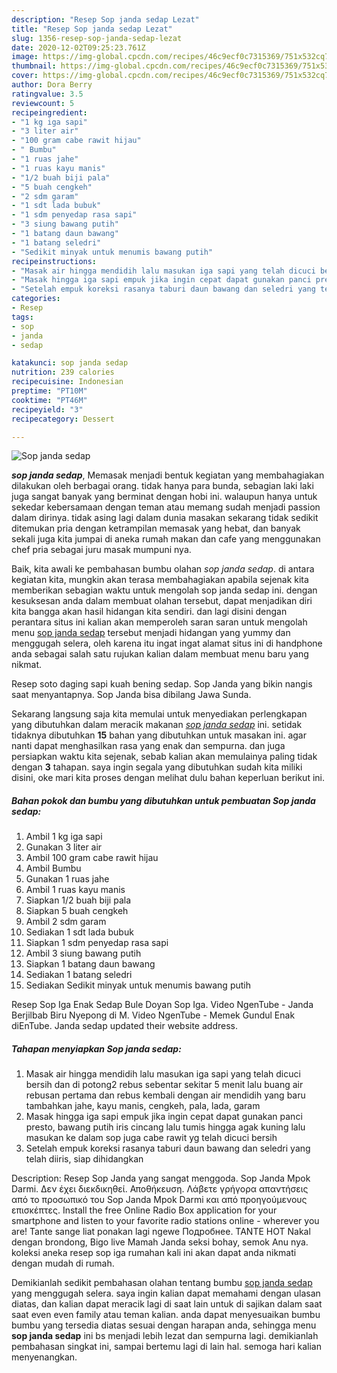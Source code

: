 ```yaml
---
description: "Resep Sop janda sedap Lezat"
title: "Resep Sop janda sedap Lezat"
slug: 1356-resep-sop-janda-sedap-lezat
date: 2020-12-02T09:25:23.761Z
image: https://img-global.cpcdn.com/recipes/46c9ecf0c7315369/751x532cq70/sop-janda-sedap-foto-resep-utama.jpg
thumbnail: https://img-global.cpcdn.com/recipes/46c9ecf0c7315369/751x532cq70/sop-janda-sedap-foto-resep-utama.jpg
cover: https://img-global.cpcdn.com/recipes/46c9ecf0c7315369/751x532cq70/sop-janda-sedap-foto-resep-utama.jpg
author: Dora Berry
ratingvalue: 3.5
reviewcount: 5
recipeingredient:
- "1 kg iga sapi"
- "3 liter air"
- "100 gram cabe rawit hijau"
- " Bumbu"
- "1 ruas jahe"
- "1 ruas kayu manis"
- "1/2 buah biji pala"
- "5 buah cengkeh"
- "2 sdm garam"
- "1 sdt lada bubuk"
- "1 sdm penyedap rasa sapi"
- "3 siung bawang putih"
- "1 batang daun bawang"
- "1 batang seledri"
- "Sedikit minyak untuk menumis bawang putih"
recipeinstructions:
- "Masak air hingga mendidih lalu masukan iga sapi yang telah dicuci bersih dan di potong2 rebus sebentar sekitar 5 menit lalu buang air rebusan pertama dan rebus kembali dengan air mendidih yang baru tambahkan jahe, kayu manis, cengkeh, pala, lada, garam"
- "Masak hingga iga sapi empuk jika ingin cepat dapat gunakan panci presto, bawang putih iris cincang lalu tumis hingga agak kuning lalu masukan ke dalam sop juga cabe rawit yg telah dicuci bersih"
- "Setelah empuk koreksi rasanya taburi daun bawang dan seledri yang telah diiris, siap dihidangkan"
categories:
- Resep
tags:
- sop
- janda
- sedap

katakunci: sop janda sedap 
nutrition: 239 calories
recipecuisine: Indonesian
preptime: "PT10M"
cooktime: "PT46M"
recipeyield: "3"
recipecategory: Dessert

---
```



![Sop janda sedap](https://img-global.cpcdn.com/recipes/46c9ecf0c7315369/751x532cq70/sop-janda-sedap-foto-resep-utama.jpg)

<b><i>sop janda sedap</i></b>, Memasak menjadi bentuk kegiatan yang membahagiakan dilakukan oleh berbagai orang. tidak hanya para bunda, sebagian laki laki juga sangat banyak yang berminat dengan hobi ini. walaupun hanya untuk sekedar kebersamaan dengan teman atau memang sudah menjadi passion dalam dirinya. tidak asing lagi dalam dunia masakan sekarang tidak sedikit ditemukan pria dengan ketrampilan memasak yang hebat, dan banyak sekali juga kita jumpai di aneka rumah makan dan cafe yang menggunakan chef pria sebagai juru masak mumpuni nya.

Baik, kita awali ke pembahasan bumbu olahan <i>sop janda sedap</i>. di antara kegiatan kita, mungkin akan terasa membahagiakan apabila sejenak kita memberikan sebagian waktu untuk mengolah sop janda sedap ini. dengan kesuksesan anda dalam membuat olahan tersebut, dapat menjadikan diri kita bangga akan hasil hidangan kita sendiri. dan lagi disini dengan perantara situs ini kalian akan memperoleh saran saran untuk mengolah menu <u>sop janda sedap</u> tersebut menjadi hidangan yang yummy dan menggugah selera, oleh karena itu ingat ingat alamat situs ini di handphone anda sebagai salah satu rujukan kalian dalam membuat menu baru yang nikmat.

Resep soto daging sapi kuah bening sedap. Sop Janda yang bikin nangis saat menyantapnya. Sop Janda bisa dibilang Jawa Sunda.


Sekarang langsung saja kita memulai untuk menyediakan perlengkapan yang dibutuhkan dalam meracik makanan <u><i>sop janda sedap</i></u> ini. setidak tidaknya dibutuhkan <b>15</b> bahan yang dibutuhkan untuk masakan ini. agar nanti dapat menghasilkan rasa yang enak dan sempurna. dan juga persiapkan waktu kita sejenak, sebab kalian akan memulainya paling tidak dengan <b>3</b> tahapan. saya ingin segala yang dibutuhkan sudah kita miliki disini, oke mari kita proses dengan melihat dulu bahan keperluan berikut ini.

<!--inarticleads1-->

##### Bahan pokok dan bumbu yang dibutuhkan untuk pembuatan Sop janda sedap:

1. Ambil 1 kg iga sapi
1. Gunakan 3 liter air
1. Ambil 100 gram cabe rawit hijau
1. Ambil  Bumbu
1. Gunakan 1 ruas jahe
1. Ambil 1 ruas kayu manis
1. Siapkan 1/2 buah biji pala
1. Siapkan 5 buah cengkeh
1. Ambil 2 sdm garam
1. Sediakan 1 sdt lada bubuk
1. Siapkan 1 sdm penyedap rasa sapi
1. Ambil 3 siung bawang putih
1. Siapkan 1 batang daun bawang
1. Sediakan 1 batang seledri
1. Sediakan Sedikit minyak untuk menumis bawang putih


Resep Sop Iga Enak Sedap Bule Doyan Sop Iga. Video NgenTube - Janda Berjilbab Biru Nyepong di M. Video NgenTube - Memek Gundul Enak diEnTube. Janda sedap updated their website address. 

<!--inarticleads2-->

##### Tahapan menyiapkan Sop janda sedap:

1. Masak air hingga mendidih lalu masukan iga sapi yang telah dicuci bersih dan di potong2 rebus sebentar sekitar 5 menit lalu buang air rebusan pertama dan rebus kembali dengan air mendidih yang baru tambahkan jahe, kayu manis, cengkeh, pala, lada, garam
1. Masak hingga iga sapi empuk jika ingin cepat dapat gunakan panci presto, bawang putih iris cincang lalu tumis hingga agak kuning lalu masukan ke dalam sop juga cabe rawit yg telah dicuci bersih
1. Setelah empuk koreksi rasanya taburi daun bawang dan seledri yang telah diiris, siap dihidangkan


Description: Resep Sop Janda yang sangat menggoda. Sop Janda Mpok Darmi. Δεν έχει διεκδικηθεί. Αποθήκευση. Λάβετε γρήγορα απαντήσεις από το προσωπικό του Sop Janda Mpok Darmi και από προηγούμενους επισκέπτες. Install the free Online Radio Box application for your smartphone and listen to your favorite radio stations online - wherever you are! Tante sange liat ponakan lagi ngewe Подробнее. TANTE HOT Nakal dengan brondong, Bigo live Mamah Janda seksi bohay, semok Anu nya. koleksi aneka resep sop iga rumahan kali ini akan dapat anda nikmati dengan mudah di rumah. 

Demikianlah sedikit pembahasan olahan tentang bumbu <u>sop janda sedap</u> yang menggugah selera. saya ingin kalian dapat memahami dengan ulasan diatas, dan kalian dapat meracik lagi di saat lain untuk di sajikan dalam saat saat even even family atau teman kalian. anda dapat menyesuaikan bumbu bumbu yang tersedia diatas sesuai dengan harapan anda, sehingga menu <b>sop janda sedap</b> ini bs menjadi lebih lezat dan sempurna lagi. demikianlah pembahasan singkat ini, sampai bertemu lagi di lain hal. semoga hari kalian menyenangkan.
